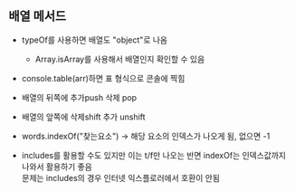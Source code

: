 <h2>배열 메서드</h2>

- typeOf를 사용하면 배열도 "object"로 나옴
  - Array.isArray를 사용해서 배열인지 확인할 수 있음

- console.table(arr)하면 표 형식으로 콘솔에 찍힘

- 배열의 뒤쪽에 추가push 삭제 pop
- 배열의 앞쪽에 삭제shift 추가 unshift

- words.indexOf("찾는요소") -> 해당 요소의 인덱스가 나오게 됨, 없으면 -1
- includes를 활용할 수도 있지만 이는 t/f만 나오는 반면 indexOf는 인덱스값까지 나와서 활용하기 좋음<br>
  문제는 includes의 경우 인터넷 익스플로러에서 호환이 안됨
